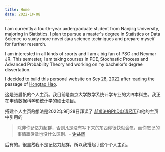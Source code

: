 ```yaml
---
title: Home
date: 2022-10-08
---
```


I am currently a fourth-year undergraduate student from Nanjing University, majoring in Statistics. I plan to pursue a master's degree in Statistics or Data Science to study more novel data science techniques and prepare myself for further research. 

I am interested in all kinds of sports and I am a big fan of PSG and Neymar JR. This semester, I am taking courses in PDE, Stochastic Process and Advanced Probability Theory and working on my bachelor's degree dissertation.

I decided to build this personal website on Sep 28, 2022 after reading the passage of [Hongtao Hao](https://cosx.org/2022/09/my-phd-app/). 


这是张启帆的个人主页。我目前是南京大学数学系统计学专业的大四本科生。我正在申请数据科学和统计学的硕士项目。

搭建个人主页的想法是2022年9月28日拜读了
[郝鸿涛的PhD申请经历](https://cosx.org/2022/09/my-phd-app/)和他的主页中引用的
>除非你记忆力超群，否则凡是没有写下来的东西你很快就会忘，而你忘记的事情跟没做也没什么区别。- [谢益辉](https://yihui.org/)


后有的。很显然我不是记忆力超群，所以我搭起了这个个人主页。